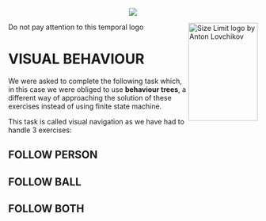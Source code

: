 <p align="center"><a href="https://www.youtube.com/channel/UC4Loc3tyy1vvGsMoBC5KCSw" target="_blank">
    <img src="https://symfony.com/logos/symfony_black_02.svg">
</a></p>
Do not pay attention to this temporal logo
<img src="https://ai.github.io/size-limit/logo.svg" align="right"
     alt="Size Limit logo by Anton Lovchikov" width="140" height="198">
     
# VISUAL BEHAVIOUR   
We were asked to complete the following task which, in this case we were obliged to use **behaviour trees**, a different way of approaching the solution of these exercises instead of using finite state machine.

This task is called visual navigation as we have had to handle 3 exercises:

## FOLLOW PERSON
## FOLLOW BALL

## FOLLOW BOTH




